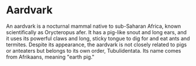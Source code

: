 # Aardvark

An aardvark is a nocturnal mammal native to sub-Saharan Africa, known scientifically as Orycteropus afer. It has a pig-like snout and long ears, and it uses its powerful claws and long, sticky tongue to dig for and eat ants and termites. Despite its appearance, the aardvark is not closely related to pigs or anteaters but belongs to its own order, Tubulidentata. Its name comes from Afrikaans, meaning "earth pig."
